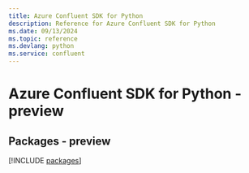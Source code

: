 ```yaml
---
title: Azure Confluent SDK for Python
description: Reference for Azure Confluent SDK for Python
ms.date: 09/13/2024
ms.topic: reference
ms.devlang: python
ms.service: confluent
---
```

# Azure Confluent SDK for Python - preview
## Packages - preview
[!INCLUDE [packages](confluent-index.md)]